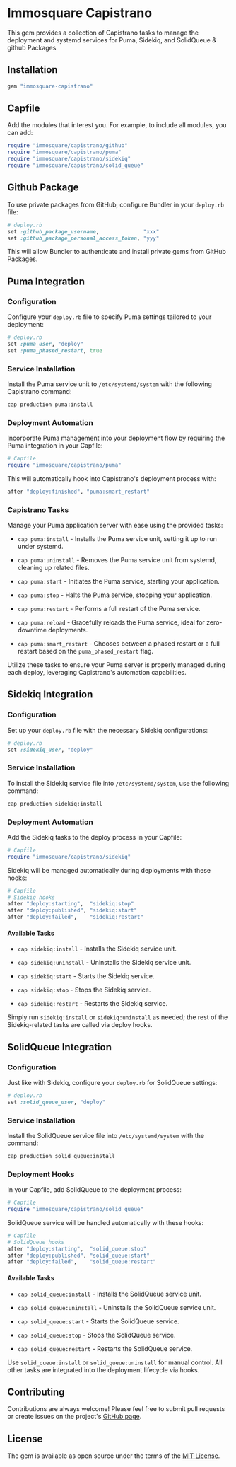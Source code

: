 # Immosquare Capistrano

This gem provides a collection of Capistrano tasks to manage the deployment and systemd services for Puma, Sidekiq, and SolidQueue & github Packages

## Installation

```ruby
gem "immosquare-capistrano"
```

## Capfile

Add the modules that interest you. For example, to include all modules, you can add:

```ruby
require "immosquare/capistrano/github"
require "immosquare/capistrano/puma"
require "immosquare/capistrano/sidekiq"
require "immosquare/capistrano/solid_queue"
```

## Github Package

To use private packages from GitHub, configure Bundler in your `deploy.rb` file:

```ruby
# deploy.rb
set :github_package_username,              "xxx"
set :github_package_personal_access_token, "yyy"
```

This will allow Bundler to authenticate and install private gems from GitHub Packages.


## Puma Integration

### Configuration

Configure your `deploy.rb` file to specify Puma settings tailored to your deployment:

```ruby
# deploy.rb
set :puma_user, "deploy"
set :puma_phased_restart, true
```

### Service Installation

Install the Puma service unit to `/etc/systemd/system` with the following Capistrano command:

```bash
cap production puma:install
```

### Deployment Automation

Incorporate Puma management into your deployment flow by requiring the Puma integration in your Capfile:

```ruby
# Capfile
require "immosquare/capistrano/puma"
```

This will automatically hook into Capistrano's deployment process with:

```ruby
after "deploy:finished", "puma:smart_restart"
```

### Capistrano Tasks

Manage your Puma application server with ease using the provided tasks:

- `cap puma:install` - Installs the Puma service unit, setting it up to run under systemd.

- `cap puma:uninstall` - Removes the Puma service unit from systemd, cleaning up related files.

- `cap puma:start` - Initiates the Puma service, starting your application.

- `cap puma:stop` - Halts the Puma service, stopping your application.

- `cap puma:restart` - Performs a full restart of the Puma service.

- `cap puma:reload` - Gracefully reloads the Puma service, ideal for zero-downtime deployments.

- `cap puma:smart_restart` - Chooses between a phased restart or a full restart based on the `puma_phased_restart` flag.

Utilize these tasks to ensure your Puma server is properly managed during each deploy, leveraging Capistrano's automation capabilities.


## Sidekiq Integration

### Configuration

Set up your `deploy.rb` file with the necessary Sidekiq configurations:

```ruby
# deploy.rb
set :sidekiq_user, "deploy"
```

### Service Installation

To install the Sidekiq service file into `/etc/systemd/system`, use the following command:

```bash
cap production sidekiq:install
```

### Deployment Automation

Add the Sidekiq tasks to the deploy process in your Capfile:

```ruby
# Capfile
require "immosquare/capistrano/sidekiq"
```

Sidekiq will be managed automatically during deployments with these hooks:

```ruby
# Capfile
# Sidekiq hooks
after "deploy:starting",  "sidekiq:stop"
after "deploy:published", "sidekiq:start"
after "deploy:failed",    "sidekiq:restart"
```

#### Available Tasks

- `cap sidekiq:install` - Installs the Sidekiq service unit.

- `cap sidekiq:uninstall` - Uninstalls the Sidekiq service unit.

- `cap sidekiq:start` - Starts the Sidekiq service.

- `cap sidekiq:stop` - Stops the Sidekiq service.

- `cap sidekiq:restart` - Restarts the Sidekiq service.

Simply run `sidekiq:install` or `sidekiq:uninstall` as needed; the rest of the Sidekiq-related tasks are called via deploy hooks.

## SolidQueue Integration

### Configuration

Just like with Sidekiq, configure your `deploy.rb` for SolidQueue settings:

```ruby
# deploy.rb
set :solid_queue_user, "deploy"
```

### Service Installation

Install the SolidQueue service file into `/etc/systemd/system` with the command:

```bash
cap production solid_queue:install
```

### Deployment Hooks

In your Capfile, add SolidQueue to the deployment process:

```ruby
# Capfile
require "immosquare/capistrano/solid_queue"
```

SolidQueue service will be handled automatically with these hooks:

```ruby
# Capfile
# SolidQueue hooks
after "deploy:starting",  "solid_queue:stop"
after "deploy:published", "solid_queue:start"
after "deploy:failed",    "solid_queue:restart"
```

#### Available Tasks

- `cap solid_queue:install` - Installs the SolidQueue service unit.

- `cap solid_queue:uninstall` - Uninstalls the SolidQueue service unit.

- `cap solid_queue:start` - Starts the SolidQueue service.

- `cap solid_queue:stop` - Stops the SolidQueue service.

- `cap solid_queue:restart` - Restarts the SolidQueue service.

Use `solid_queue:install` or `solid_queue:uninstall` for manual control. All other tasks are integrated into the deployment lifecycle via hooks.


## Contributing

Contributions are always welcome! Please feel free to submit pull requests or create issues on the project's [GitHub page](https://github.com/your-github-username/immosquare-capistrano).

## License

The gem is available as open source under the terms of the [MIT License](https://opensource.org/licenses/MIT).
